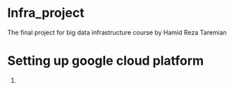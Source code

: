 # Infra_project
The final project for big data infrastructure course by Hamid Reza Taremian

# Setting up google cloud platform
1.
